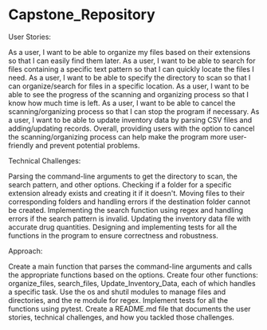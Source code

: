 # Capstone_Repository

User Stories:

As a user, I want to be able to organize my files based on their extensions so that I can easily find them later.
As a user, I want to be able to search for files containing a specific text pattern so that I can quickly locate the files I need.
As a user, I want to be able to specify the directory to scan so that I can organize/search for files in a specific location.
As a user, I want to be able to see the progress of the scanning and organizing process so that I know how much time is left.
As a user, I want to be able to cancel the scanning/organizing process so that I can stop the program if necessary.
As a user, I want to be able to update inventory data by parsing CSV files and adding/updating records.
Overall, providing users with the option to cancel the scanning/organizing process can help make the program more user-friendly and prevent potential problems.

Technical Challenges:

Parsing the command-line arguments to get the directory to scan, the search pattern, and other options. 
Checking if a folder for a specific extension already exists and creating it if it doesn't. 
Moving files to their corresponding folders and handling errors if the destination folder cannot be created. Implementing the search function using regex and handling errors if the search pattern is invalid. 
Updating the inventory data file with accurate drug quantities. Designing and implementing tests for all the functions in the program to ensure correctness and robustness.


Approach:

Create a main function that parses the command-line arguments and calls the appropriate functions based on the options. 
Create four other functions: organize_files, search_files, Update_Inventory_Data, each of which handles a specific task. 
Use the os and shutil modules to manage files and directories, and the re module for regex. Implement tests for all the functions using pytest. Create a README.md file that documents the user stories, technical challenges, and how you tackled those challenges.

